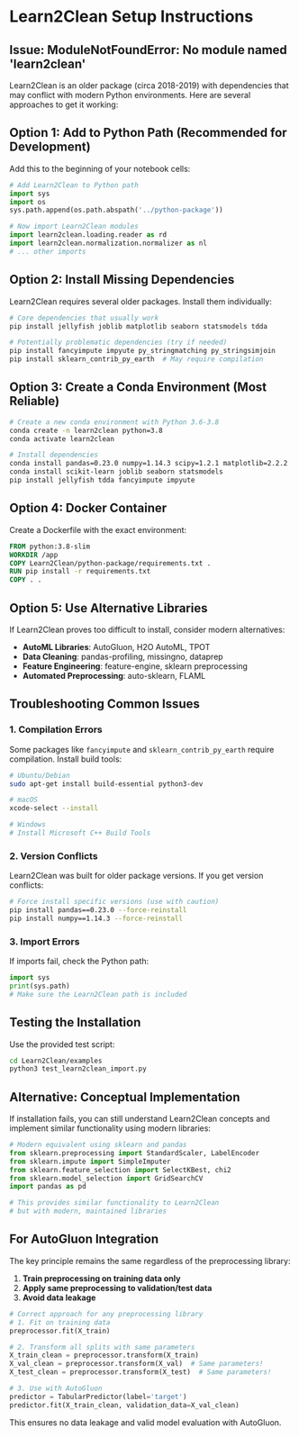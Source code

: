 # Learn2Clean Setup Instructions

## Issue: ModuleNotFoundError: No module named 'learn2clean'

Learn2Clean is an older package (circa 2018-2019) with dependencies that may conflict with modern Python environments. Here are several approaches to get it working:

## Option 1: Add to Python Path (Recommended for Development)

Add this to the beginning of your notebook cells:

```python
# Add Learn2Clean to Python path
import sys
import os
sys.path.append(os.path.abspath('../python-package'))

# Now import Learn2Clean modules
import learn2clean.loading.reader as rd
import learn2clean.normalization.normalizer as nl
# ... other imports
```

## Option 2: Install Missing Dependencies

Learn2Clean requires several older packages. Install them individually:

```bash
# Core dependencies that usually work
pip install jellyfish joblib matplotlib seaborn statsmodels tdda

# Potentially problematic dependencies (try if needed)
pip install fancyimpute impyute py_stringmatching py_stringsimjoin
pip install sklearn_contrib_py_earth  # May require compilation
```

## Option 3: Create a Conda Environment (Most Reliable)

```bash
# Create a new conda environment with Python 3.6-3.8
conda create -n learn2clean python=3.8
conda activate learn2clean

# Install dependencies
conda install pandas=0.23.0 numpy=1.14.3 scipy=1.2.1 matplotlib=2.2.2
conda install scikit-learn joblib seaborn statsmodels
pip install jellyfish tdda fancyimpute impyute
```

## Option 4: Docker Container

Create a Dockerfile with the exact environment:

```dockerfile
FROM python:3.8-slim
WORKDIR /app
COPY Learn2Clean/python-package/requirements.txt .
RUN pip install -r requirements.txt
COPY . .
```

## Option 5: Use Alternative Libraries

If Learn2Clean proves too difficult to install, consider modern alternatives:

- **AutoML Libraries**: AutoGluon, H2O AutoML, TPOT
- **Data Cleaning**: pandas-profiling, missingno, dataprep
- **Feature Engineering**: feature-engine, sklearn preprocessing
- **Automated Preprocessing**: auto-sklearn, FLAML

## Troubleshooting Common Issues

### 1. Compilation Errors
Some packages like `fancyimpute` and `sklearn_contrib_py_earth` require compilation. Install build tools:

```bash
# Ubuntu/Debian
sudo apt-get install build-essential python3-dev

# macOS
xcode-select --install

# Windows
# Install Microsoft C++ Build Tools
```

### 2. Version Conflicts
Learn2Clean was built for older package versions. If you get version conflicts:

```bash
# Force install specific versions (use with caution)
pip install pandas==0.23.0 --force-reinstall
pip install numpy==1.14.3 --force-reinstall
```

### 3. Import Errors
If imports fail, check the Python path:

```python
import sys
print(sys.path)
# Make sure the Learn2Clean path is included
```

## Testing the Installation

Use the provided test script:

```bash
cd Learn2Clean/examples
python3 test_learn2clean_import.py
```

## Alternative: Conceptual Implementation

If installation fails, you can still understand Learn2Clean concepts and implement similar functionality using modern libraries:

```python
# Modern equivalent using sklearn and pandas
from sklearn.preprocessing import StandardScaler, LabelEncoder
from sklearn.impute import SimpleImputer
from sklearn.feature_selection import SelectKBest, chi2
from sklearn.model_selection import GridSearchCV
import pandas as pd

# This provides similar functionality to Learn2Clean
# but with modern, maintained libraries
```

## For AutoGluon Integration

The key principle remains the same regardless of the preprocessing library:

1. **Train preprocessing on training data only**
2. **Apply same preprocessing to validation/test data**
3. **Avoid data leakage**

```python
# Correct approach for any preprocessing library
# 1. Fit on training data
preprocessor.fit(X_train)

# 2. Transform all splits with same parameters
X_train_clean = preprocessor.transform(X_train)
X_val_clean = preprocessor.transform(X_val)  # Same parameters!
X_test_clean = preprocessor.transform(X_test)  # Same parameters!

# 3. Use with AutoGluon
predictor = TabularPredictor(label='target')
predictor.fit(X_train_clean, validation_data=X_val_clean)
```

This ensures no data leakage and valid model evaluation with AutoGluon.
